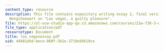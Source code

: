 ```yaml
---
content_type: resource
description: This file contains expository writing essay 2, final version by Mike
  Wongchaowart on "Las vegas, a guilty pleasure".
file: https://ol-ocw-studio-app-qa.s3.amazonaws.com/courses/21w-730-3-writing-and-the-environment-spring-2005/44b81ebdbece060f3b1e3719e56619ce_las_vegasessay.pdf
file_type: application/pdf
resourcetype: Document
title: las_vegasessay.pdf
uid: 44b81ebd-bece-060f-3b1e-3719e56619ce
---
```

